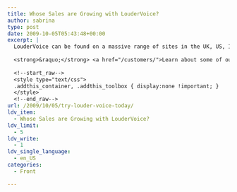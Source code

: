 ```yaml
---
title: Whose Sales are Growing with LouderVoice?
author: sabrina
type: post
date: 2009-10-05T05:43:48+00:00
excerpt: |
  LouderVoice can be found on a massive range of sites in the UK, US, Ireland and mainland Europe. From small businesses to a global entertainment phenomenon, our Social Reviews are driving sales.
  
  <strong>&raquo;</strong> <a href="/customers/">Learn about some of our customers</a>
  
  <!--start_raw-->
  <style type="text/css">
  .addthis_container, .addthis_toolbox { display:none !important; }
  </style>
  <!--end_raw-->
url: /2009/10/05/try-louder-voice-today/
ldv_item:
  - Whose Sales are Growing with LouderVoice?
ldv_limit:
  - 5
ldv_write:
  - 1
ldv_single_language:
  - en_US
categories:
  - Front

---
```

